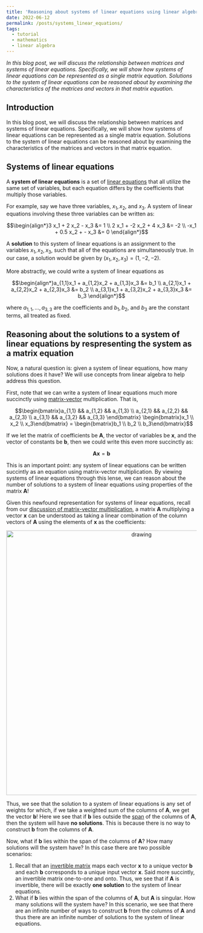 ```yaml
---
title: 'Reasoning about systems of linear equations using linear algebra'
date: 2022-06-12
permalink: /posts/systems_linear_equations/
tags:
  - tutorial
  - mathematics
  - linear algebra
---
```


_In this blog post, we will discuss the relationship between matrices and systems of linear equations. Specifically, we will show how systems of linear equations can be represented as a single matrix equation. Solutions to the system of linear equations can be reasoned about by examining the characteristics of the matrices and vectors in that matrix equation._

Introduction
------------

In this blog post, we will discuss the relationship between matrices and systems of linear equations. Specifically, we will show how systems of linear equations can be represented as a single matrix equation. Solutions to the system of linear equations can be reasoned about by examining the characteristics of the matrices and vectors in that matrix equation.

Systems of linear equations
---------------------------

A **system of linear equations** is a set of [linear equations](https://en.wikipedia.org/wiki/Linear_equation) that all utilize the same set of variables, but each equation differs by the coefficients that multiply those variables. 

For example, say we have three variables, $x_1, x_2$, and $x_3$. A system of linear equations involving these three variables can be written as:

$$\begin{align*}3 x_1 + 2 x_2 - x_3 &= 1 \\ 2 x_1 + -2 x_2 + 4 x_3 &= -2 \\ -x_1 + 0.5 x_2 + - x_3 &= 0 \end{align*}$$

A **solution** to this system of linear equations is an assignment to the variables $x_1, x_2, x_3$, such that all of the equations are simultaneously true. In our case, a solution would be given by $(x_1, x_2, x_3) = (1, -2, -2)$.

More abstractly, we could write a system of linear equations as 

$$\begin{align*}a_{1,1}x_1 + a_{1,2}x_2 + a_{1,3}x_3 &= b_1 \\ a_{2,1}x_1 + a_{2,2}x_2 + a_{2,3}x_3 &= b_2 \\ a_{3,1}x_1 + a_{3,2}x_2 + a_{3,3}x_3 &= b_3 \end{align*}$$

where $a_{1,1}, \dots, a_{3,3}$ are the coefficients and $b_1, b_2,$ and $b_3$ are the constant terms, all treated as fixed.

Reasoning about the solutions to a system of linear equations by respresenting the system as a matrix equation
--------------------------------------------------------------------------------------------------------------

Now, a natural question is: given a system of linear equations, how many solutions does it have? We will use concepts from linear algebra to help address this question.

First, note that we can write a system of linear equations much more succinctly using [matrix-vector](https://mbernste.github.io/posts/matrix_vector_mult/) multiplication. That is,

$$\begin{bmatrix}a_{1,1} && a_{1,2} && a_{1,3} \\ a_{2,1} && a_{2,2} && a_{2,3} \\ a_{3,1} && a_{3,2} && a_{3,3} \end{bmatrix}  \begin{bmatrix}x_1 \\ x_2 \\ x_3\end{bmatrix} = \begin{bmatrix}b_1 \\ b_2 \\ b_3\end{bmatrix}$$

If we let the matrix of coefficients be $\boldsymbol{A}$, the vector of variables be $\boldsymbol{x}$, and the vector of constants be $\boldsymbol{b}$, then we could write this even more succinctly as:

$$\boldsymbol{Ax} = \boldsymbol{b}$$

This is an important point: any system of linear equations can be written succintly as an equation using matrix-vector multiplication. By viewing systems of linear equations through this lense, we can reason about the number of solutions to a system of linear equations using properties of the matrix $\boldsymbol{A}$!

Given this newfound representation for systems of linear equations, recall from our [discussion of matrix-vector multiplication](https://mbernste.github.io/posts/matrix_vector_mult/), a matrix $\boldsymbol{A}$ multiplying a vector $\boldsymbol{x}$ can be understood as taking a linear combination of the column vectors of $\boldsymbol{A}$ using the elements of $\boldsymbol{x}$ as the coefficients:

<center><img src="https://raw.githubusercontent.com/mbernste/mbernste.github.io/master/images/matrix_vec_mult_as_lin_comb.png" alt="drawing" width="700"/></center>

Thus, we see that the solution to a system of linear equations is any set of weights for which, if we take a weighted sum of the columns of $\boldsymbol{A}$, we get the vector $\boldsymbol{b}$! Here we see that if $\boldsymbol{b}$ lies outside the [span](https://mbernste.github.io/posts/linear_independence/) of the columns of $\boldsymbol{A}$, then the system will have **no solutions**. This is because there is no way to construct $\boldsymbol{b}$ from the columns of $\boldsymbol{A}$.

Now, what if $\boldsymbol{b}$ lies within the span of the columns of $\boldsymbol{A}$? How many solutions will the system have? In this case there are two possible scenarios:
1. Recall that an [invertible matrix](https://mbernste.github.io/posts/inverse_matrices/) maps each vector $\boldsymbol{x}$ to a unique vector $\boldsymbol{b}$ and each $\boldsymbol{b}$ corresponds to a unique input vector $\boldsymbol{x}$. Said more succintly, an invertible matrix one-to-one and onto. Thus, we see that if $\boldsymbol{A}$ is invertible, there will be exactly **one solution** to the system of linear equations.
2. What if $\boldsymbol{b}$ lies within the span of the columns of $\boldsymbol{A}$, but $\boldsymbol{A}$ is singular. How many solutions will the system have? In this scenario, we see that there are an infinite number of ways to construct $\boldsymbol{b}$ from the columns of $\boldsymbol{A}$ and thus there are an infinite number of solutions to the system of linear equations.








